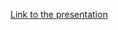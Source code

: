 
[Link to the presentation](https://drive.google.com/file/d/1zZ2GsMhL704Cef9dTIh1zswaWEngWe9n/view?usp=sharing)
